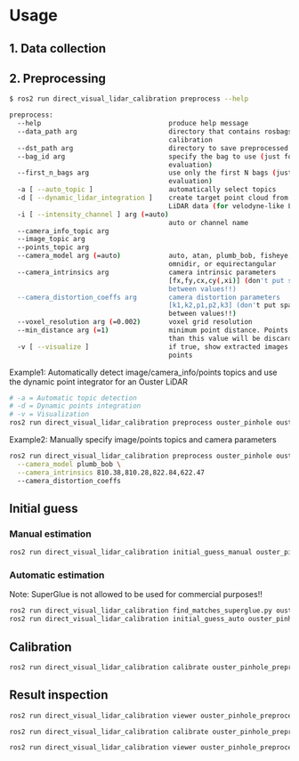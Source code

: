 # Usage

## 1. Data collection

## 2. Preprocessing

```bash
$ ros2 run direct_visual_lidar_calibration preprocess --help

preprocess:
  --help                                produce help message
  --data_path arg                       directory that contains rosbags for 
                                        calibration
  --dst_path arg                        directory to save preprocessed data
  --bag_id arg                          specify the bag to use (just for 
                                        evaluation)
  --first_n_bags arg                    use only the first N bags (just for 
                                        evaluation)
  -a [ --auto_topic ]                   automatically select topics
  -d [ --dynamic_lidar_integration ]    create target point cloud from dynamic 
                                        LiDAR data (for velodyne-like LiDARs)
  -i [ --intensity_channel ] arg (=auto)
                                        auto or channel name
  --camera_info_topic arg
  --image_topic arg
  --points_topic arg
  --camera_model arg (=auto)            auto, atan, plumb_bob, fisheye, 
                                        omnidir, or equirectangular
  --camera_intrinsics arg               camera intrinsic parameters 
                                        [fx,fy,cx,cy(,xi)] (don't put spaces 
                                        between values!!)
  --camera_distortion_coeffs arg        camera distortion parameters 
                                        [k1,k2,p1,p2,k3] (don't put spaces 
                                        between values!!)
  --voxel_resolution arg (=0.002)       voxel grid resolution
  --min_distance arg (=1)               minimum point distance. Points closer 
                                        than this value will be discarded
  -v [ --visualize ]                    if true, show extracted images and 
                                        points
```

Example1: Automatically detect image/camera_info/points topics and use the dynamic point integrator for an Ouster LiDAR
```bash
# -a = Automatic topic detection
# -d = Dynamic points integration
# -v = Visualization
ros2 run direct_visual_lidar_calibration preprocess ouster_pinhole ouster_pinhole_preprocessed -a -d -v
```

Example2: Manually specify image/points topics and camera parameters
```bash
ros2 run direct_visual_lidar_calibration preprocess ouster_pinhole ouster_pinhole_preprocessed \
  --camera_model plumb_bob \
  --camera_intrinsics 810.38,810.28,822.84,622.47
  --camera_distortion_coeffs
```

## Initial guess

### Manual estimation

```bash
ros2 run direct_visual_lidar_calibration initial_guess_manual ouster_pinhole_preprocessed
```

### Automatic estimation

Note: SuperGlue is not allowed to be used for commercial purposes!!

```bash
ros2 run direct_visual_lidar_calibration find_matches_superglue.py ouster_pinhole_preprocessed
ros2 run direct_visual_lidar_calibration initial_guess_auto ouster_pinhole_preprocessed
```

## Calibration

```bash
ros2 run direct_visual_lidar_calibration calibrate ouster_pinhole_preprocessed
```

## Result inspection

```bash
ros2 run direct_visual_lidar_calibration viewer ouster_pinhole_preprocessed
```



```bash
ros2 run direct_visual_lidar_calibration calibrate ouster_pinhole_preprocessed
```

```bash
ros2 run direct_visual_lidar_calibration viewer ouster_pinhole_preprocessed
```
